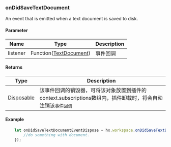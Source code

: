 ### onDidSaveTextDocument

An event that is emitted when a text document is saved to disk.

#### Parameter

|Name	|Type								|Description		|
|--			|--										|--			|
|listener	|Function([TextDocument](/ExtensionDocs/Api/windows/TextEditor.md#TextDocument))|事件回调	|

#### Returns
|Type	|Description				|
|--			|--					|
|[Disposable](/ExtensionDocs/Api/other/Disposable)	|该事件回调的销毁器，可将该对象放置到插件的context.subscriptions数组内，插件卸载时，将会自动注销该`事件回调`	|

#### Example
``` javascript
    let onDidSaveTextDocumentEventDispose = hx.workspace.onDidSaveTextDocument(function(document){
        //do something with document.
    });
```